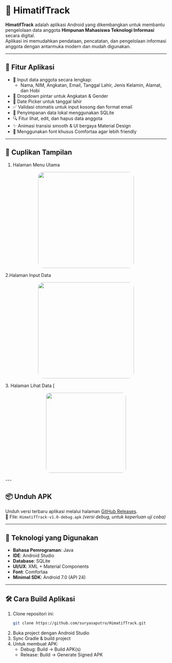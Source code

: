 # 📱 HimatifTrack

**HimatifTrack** adalah aplikasi Android yang dikembangkan untuk membantu pengelolaan data anggota **Himpunan Mahasiswa Teknologi Informasi** secara digital.  
Aplikasi ini memudahkan pendataan, pencatatan, dan pengelolaan informasi anggota dengan antarmuka modern dan mudah digunakan.

---

## 🚀 Fitur Aplikasi

- 📝 Input data anggota secara lengkap:
  - Nama, NIM, Angkatan, Email, Tanggal Lahir, Jenis Kelamin, Alamat, dan Hobi
- 🔽 Dropdown pintar untuk Angkatan & Gender
- 📅 Date Picker untuk tanggal lahir
- ✅ Validasi otomatis untuk input kosong dan format email
- 💾 Penyimpanan data lokal menggunakan SQLite
- 🔍 Fitur lihat, edit, dan hapus data anggota
- ✨ Animasi transisi smooth & UI bergaya Material Design
- 🧩 Menggunakan font khusus Comfortaa agar lebih friendly

---

## 📸 Cuplikan Tampilan
1. Halaman Menu Utama
<p align="center">
  <img src="(https://github.com/user-attachments/assets/3f50be48-1542-4343-ab7f-2256affb361b"
       width="300"
       style="border-radius: 16px;" />
</p>
2.Halaman Input Data
<p align="center">
  <img src="https://github.com/user-attachments/assets/76c9d8db-0b64-4d79-a071-24afc1a9047d"
       width="300"
       style="border-radius: 16px;" />
</p>
3. Halaman Lihat Data
[<p align="center">
  <img src="https://github.com/user-attachments/assets/77e6933c-a189-4e58-8dc1-82d07efe995c"
       width="250"
       style="border-radius: 12px;" />
</p>
---

## 📦 Unduh APK

Unduh versi terbaru aplikasi melalui halaman [GitHub Releases](https://github.com/suryasaputro/HimatifTrack/releases/tag/1.0.0).  
📁 File: `HimatifTrack-v1.0-debug.apk` *(versi debug, untuk keperluan uji coba)*

---

## 🔧 Teknologi yang Digunakan

- **Bahasa Pemrograman**: Java  
- **IDE**: Android Studio  
- **Database**: SQLite  
- **UI/UX**: XML + Material Components  
- **Font**: Comfortaa  
- **Minimal SDK**: Android 7.0 (API 24)

---

## 🛠 Cara Build Aplikasi

1. Clone repositori ini:
   ```bash
   git clone https://github.com/suryasaputro/HimatifTrack.git
2. Buka project dengan Android Studio
3. Sync Gradle & build project
4. Untuk membuat APK:
   - Debug: Build → Build APK(s)
   - Release: Build → Generate Signed APK
  
